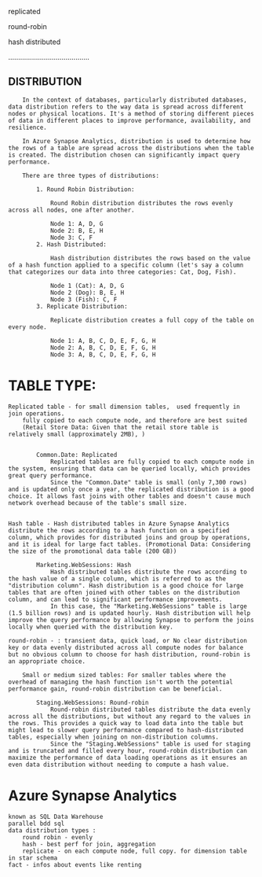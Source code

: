 replicated

round-robin

hash distributed

.........................................

##  DISTRIBUTION
        In the context of databases, particularly distributed databases, data distribution refers to the way data is spread across different nodes or physical locations. It's a method of storing different pieces of data in different places to improve performance, availability, and resilience.

        In Azure Synapse Analytics, distribution is used to determine how the rows of a table are spread across the distributions when the table is created. The distribution chosen can significantly impact query performance.

        There are three types of distributions:

            1. Round Robin Distribution:

                Round Robin distribution distributes the rows evenly across all nodes, one after another.

                Node 1: A, D, G
                Node 2: B, E, H
                Node 3: C, F
            2. Hash Distributed:

                Hash distribution distributes the rows based on the value of a hash function applied to a specific column (let's say a column that categorizes our data into three categories: Cat, Dog, Fish).

                Node 1 (Cat): A, D, G
                Node 2 (Dog): B, E, H
                Node 3 (Fish): C, F
            3. Replicate Distribution:

                Replicate distribution creates a full copy of the table on every node.

                Node 1: A, B, C, D, E, F, G, H
                Node 2: A, B, C, D, E, F, G, H
                Node 3: A, B, C, D, E, F, G, H



# TABLE TYPE: 
    Replicated table - for small dimension tables,  used frequently in join operations. 
        fully copied to each compute node, and therefore are best suited 
        (Retail Store Data: Given that the retail store table is relatively small (approximately 2MB), )


            Common.Date: Replicated
                Replicated tables are fully copied to each compute node in the system, ensuring that data can be queried locally, which provides great query performance.
                Since the "Common.Date" table is small (only 7,300 rows) and is updated only once a year, the replicated distribution is a good choice. It allows fast joins with other tables and doesn't cause much network overhead because of the table's small size.


    Hash table - Hash distributed tables in Azure Synapse Analytics distribute the rows according to a hash function on a specified column, which provides for distributed joins and group by operations, and it is ideal for large fact tables. (Promotional Data: Considering the size of the promotional data table (200 GB))

            Marketing.WebSessions: Hash
                Hash distributed tables distribute the rows according to the hash value of a single column, which is referred to as the "distribution column". Hash distribution is a good choice for large tables that are often joined with other tables on the distribution column, and can lead to significant performance improvements.
                In this case, the "Marketing.WebSessions" table is large (1.5 billion rows) and is updated hourly. Hash distribution will help improve the query performance by allowing Synapse to perform the joins locally when queried with the distribution key.

    round-robin - : transient data, quick load, or No clear distribution key or data evenly distributed across all compute nodes for balance but no obvious column to choose for hash distribution, round-robin is an appropriate choice.

        Small or medium sized tables: For smaller tables where the overhead of managing the hash function isn't worth the potential performance gain, round-robin distribution can be beneficial.

            Staging.WebSessions: Round-robin
                Round-robin distributed tables distribute the data evenly across all the distributions, but without any regard to the values in the rows. This provides a quick way to load data into the table but might lead to slower query performance compared to hash-distributed tables, especially when joining on non-distribution columns.
                Since the "Staging.WebSessions" table is used for staging and is truncated and filled every hour, round-robin distribution can maximize the performance of data loading operations as it ensures an even data distribution without needing to compute a hash value.

# Azure Synapse Analytics
    known as SQL Data Warehouse
    parallel bdd sql 
    data distribution types : 
        round robin - evenly 
        hash - best perf for join, aggregation
        replicate - on each compute node, full copy. for dimension table in star schema
    fact - infos about events like renting 